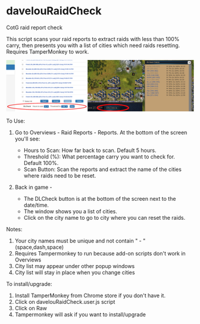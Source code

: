 # davelouRaidCheck
CotG raid report check

This script scans your raid reports to extract raids with less than 100% carry, then presents you with a list of cities which need raids resetting.  Requires TamperMonkey to work.

![alt text](https://raw.githubusercontent.com/davidinlou/davelouRaidCheck/master/dlch.png)


To Use:

1.  Go to Overviews - Raid Reports - Reports.  At the bottom of the screen you'll see:
    - Hours to Scan:  How far back to scan.  Default 5 hours.
    - Threshold (%):  What percentage carry you want to check for.  Default 100%.
    - Scan Button:    Scan the reports and extract the name of the cities where raids need to be reset.
  
2.  Back in game - 
    - The DLCheck button is at the bottom of the screen next to the date/time.
    - The window shows you a list of cities.  
    - Click on the city name to go to city where you can reset the raids.
    
Notes:
1.  Your city names must be unique and not contain " - " (space,dash,space)
2.  Requires Tampermonkey to run because add-on scripts don't work in Overviews
3.  City list may appear under other popup windows
4.  City list will stay in place when you change cities

To install/upgrade:

1.  Install TamperMonkey from Chrome store if you don't have it.
2.  Click on davelouRaidCheck.user.js script
3.  Click on Raw
4.  Tampermonkey will ask if you want to install/upgrade

